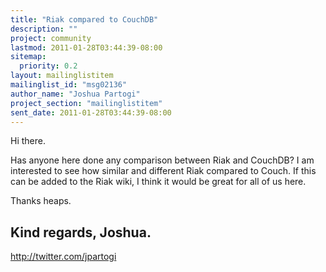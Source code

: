 ```yaml
---
title: "Riak compared to CouchDB"
description: ""
project: community
lastmod: 2011-01-28T03:44:39-08:00
sitemap:
  priority: 0.2
layout: mailinglistitem
mailinglist_id: "msg02136"
author_name: "Joshua Partogi"
project_section: "mailinglistitem"
sent_date: 2011-01-28T03:44:39-08:00
---
```



Hi there.

Has anyone here done any comparison between Riak and CouchDB? I am
interested to see how similar and different Riak compared to Couch. If this
can be added to the Riak wiki, I think it would be great for all of us here.

Thanks heaps.

Kind regards,
Joshua.
-- 
http://twitter.com/jpartogi 

